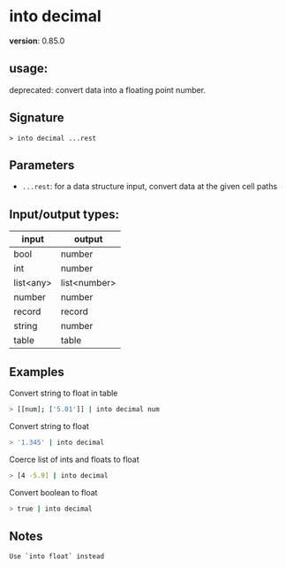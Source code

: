# into decimal

**version**: 0.85.0

## **usage**:

deprecated: convert data into a floating point number.

## Signature

`> into decimal ...rest`

## Parameters

- `...rest`: for a data structure input, convert data at the given cell paths

## Input/output types:

| input       | output         |
| ----------- | -------------- |
| bool        | number         |
| int         | number         |
| list\<any\> | list\<number\> |
| number      | number         |
| record      | record         |
| string      | number         |
| table       | table          |

## Examples

Convert string to float in table

```bash
> [[num]; ['5.01']] | into decimal num
```

Convert string to float

```bash
> '1.345' | into decimal
```

Coerce list of ints and floats to float

```bash
> [4 -5.9] | into decimal
```

Convert boolean to float

```bash
> true | into decimal
```

## Notes

```text
Use `into float` instead
```
